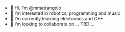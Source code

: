 - 👋 Hi, I’m @mmatrangolo
- 👀 I’m interested in robotics, programming and music
- 🌱 I’m currently learning electronics and C++
- 💞️ I’m looking to collaborate on ... TBD ...

<!---
mmatrangolo/mmatrangolo is a ✨ special ✨ repository because its `README.md` (this file) appears on your GitHub profile.
You can click the Preview link to take a look at your changes.
--->
